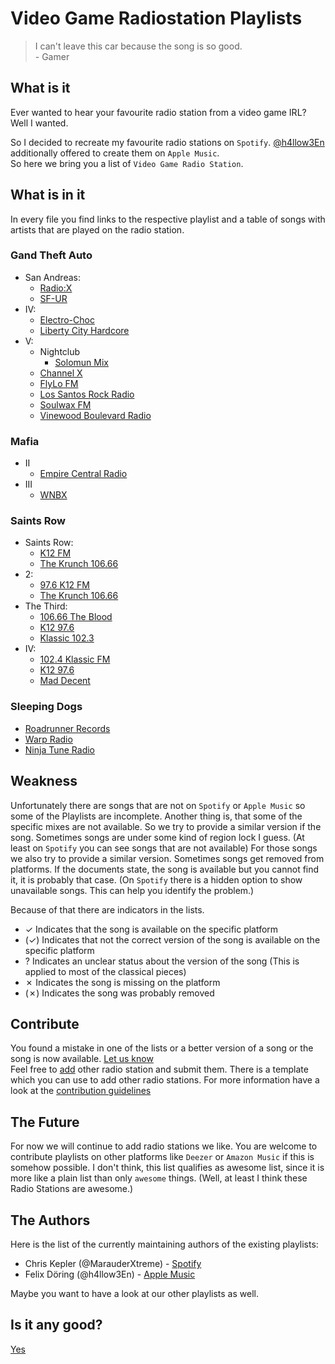 # Video Game Radiostation Playlists

> I can't leave this car because the song is so good.  
\- Gamer

## What is it

Ever wanted to hear your favourite radio station from a video game IRL?  
Well I wanted.

So I decided to recreate my favourite radio stations on `Spotify`. [@h4llow3En](https://github.com/h4llow3En) additionally offered to create them on `Apple Music`.  
So here we bring you a list of `Video Game Radio Station`.

## What is in it

In every file you find links to the respective playlist and a table of songs with artists that are played on the radio station.

### Gand Theft Auto

- San Andreas:
  - [Radio:X](Grand%20Theft%20Auto/San%20Andreas/Radio:X.md)
  - [SF-UR](Grand%20Theft%20Auto/San%20Andreas/SF-UR.md)
- IV:
  - [Electro-Choc](Grand%20Theft%20Auto/IV/Electro-Choc.md)
  - [Liberty City Hardcore](Grand%20Theft%20Auto/IV/Liberty%20City%20Hardcore.md)
- V:
  - Nightclub
    - [Solomun Mix](Grand%20Theft%20Auto/V/Nightclub/Los%20Santos%20Underground%20Radio%20(Solomun).md)
  - [Channel X](Grand%20Theft%20Auto/V/Channel%20X.md)
  - [FlyLo FM](Grand%20Theft%20Auto/V/FlyLo%20FM.md)
  - [Los Santos Rock Radio](Grand%20Theft%20Auto/V/Los%20Santos%20Rock%20Radio.md)
  - [Soulwax FM](Grand%20Theft%20Auto/V/Soulwax%20FM.md)
  - [Vinewood Boulevard Radio](Grand%20Theft%20Auto/V/Vinewood%20Boulevard%20Radio.md)

### Mafia

- II
  - [Empire Central Radio](Mafia/II/Empire%20Central%20Radio.md)
- III
  - [WNBX](Mafia/III/WNBX.md)

### Saints Row

- Saints Row:
  - [K12 FM](Saints%20Row/Saints%20Row/K12%20FM.md)
  - [The Krunch 106.66](Saints%20Row/Saints%20Row/The%20Krunch%20106.66.md)
- 2:
  - [97.6 K12 FM](Saints%20Row/2/97.6%20K12%20FM.md)
  - [The Krunch 106.66](Saints%20Row/2/The%20Krunch%20106.66.md)
- The Third:
  - [106.66 The Blood](Saints%20Row/The%20Third/106.66%20The%20Blood.md)
  - [K12 97.6](Saints%20Row/The%20Third/K12%2097.6.md)
  - [Klassic 102.3](Saints%20Row/The%20Third/Klassic%20102.4.md)
- IV:
  - [102.4 Klassic FM](Saints%20Row/IV/102.4%20Klassic%20FM.md)
  - [K12 97.6](Saints%20Row/IV/K12%2097.6.md)
  - [Mad Decent](Saints%20Row/IV/Mad%20Decent.md)

### Sleeping Dogs

- [Roadrunner Records](Sleeping%20Dogs/Roadrunner%20Records.md)
- [Warp Radio](Sleeping%20Dogs/Warp%20Radio.md)
- [Ninja Tune Radio](Sleeping%20Dogs/Ninja%20Tune%20Radio.md)

## Weakness

Unfortunately there are songs that are not on `Spotify` or `Apple Music` so some of the Playlists are incomplete. Another thing is, that some of the specific mixes are not available. So we try to provide a similar version if the song. Sometimes songs are under some kind of region lock I guess. (At least on `Spotify` you can see songs that are not available) For those songs we also try to provide a similar version. Sometimes songs get removed from platforms. If the documents state, the song is available but you cannot find it, it is probably that case. (On `Spotify` there is a hidden option to show unavailable songs. This can help you identify the problem.)

Because of that there are indicators in the lists.

- ✓ Indicates that the song is available on the specific platform
- (✓) Indicates that not the correct version of the song is available on the specific platform
- ? Indicates an unclear status about the version of the song (This is applied to most of the classical pieces)
- ✗ Indicates the song is missing on the platform
- (✗) Indicates the song was probably removed

## Contribute

You found a mistake in one of the lists or a better version of a song or the song is now available. [Let us know](https://github.com/MarauderXtreme/game-radio-playlists/issues/new)  
Feel free to [add](https://github.com/MarauderXtreme/game-radio-playlists/compare) other radio station and submit them. There is a template which you can use to add other radio stations. For more information have a look at the [contribution guidelines](CONTRIBUTING.md)

## The Future

For now we will continue to add radio stations we like. You are welcome to contribute playlists on other platforms like `Deezer` or `Amazon Music` if this is somehow possible. I don't think, this list qualifies as awesome list, since it is more like a plain list than only `awesome` things. (Well, at least I think these Radio Stations are awesome.)

## The Authors

Here is the list of the currently maintaining authors of the existing playlists:

- Chris Kepler (@MarauderXtreme) - [Spotify](https://open.spotify.com/user/marauderxtreme)
- Felix Döring (@h4llow3En) - [Apple Music](https://itunes.apple.com/profile/h4llow3En)

Maybe you want to have a look at our other playlists as well.

## Is it any good?

[Yes](https://news.ycombinator.com/item?id=3067434)
